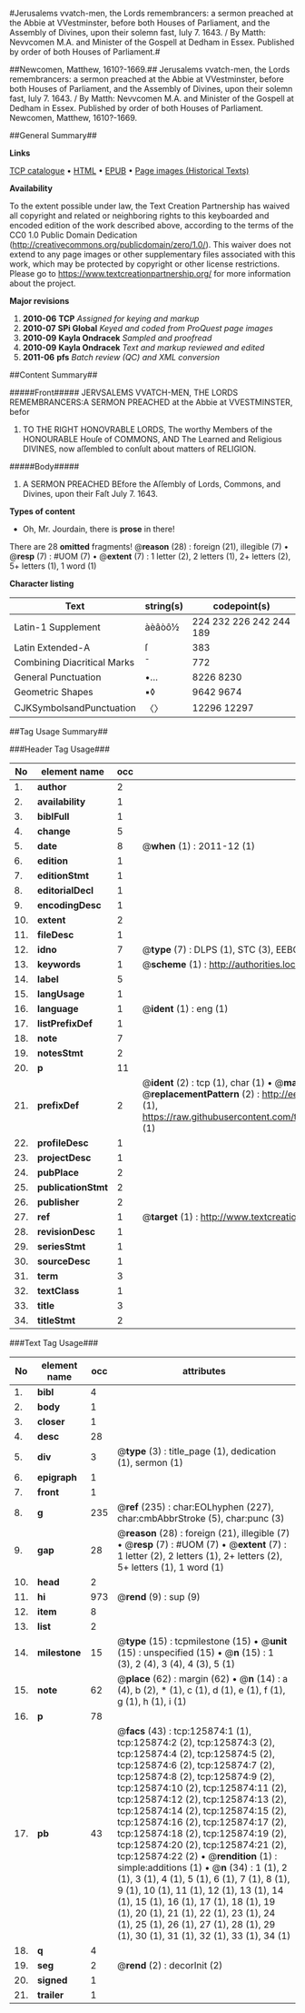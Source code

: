 #Jerusalems vvatch-men, the Lords remembrancers: a sermon preached at the Abbie at VVestminster, before both Houses of Parliament, and the Assembly of Divines, upon their solemn fast, Iuly 7. 1643. / By Matth: Nevvcomen M.A. and Minister of the Gospell at Dedham in Essex. Published by order of both Houses of Parliament.#

##Newcomen, Matthew, 1610?-1669.##
Jerusalems vvatch-men, the Lords remembrancers: a sermon preached at the Abbie at VVestminster, before both Houses of Parliament, and the Assembly of Divines, upon their solemn fast, Iuly 7. 1643. / By Matth: Nevvcomen M.A. and Minister of the Gospell at Dedham in Essex. Published by order of both Houses of Parliament.
Newcomen, Matthew, 1610?-1669.

##General Summary##

**Links**

[TCP catalogue](http://www.ota.ox.ac.uk/tcp/)  • 
[HTML](http://tei.it.ox.ac.uk/tcp/Texts-HTML/free/A90/A90064.html)  • 
[EPUB](http://tei.it.ox.ac.uk/tcp/Texts-EPUB/free/A90/A90064.epub) • 
[Page images (Historical Texts)](https://historicaltexts.jisc.ac.uk/eebo-99873404e)

**Availability**

To the extent possible under law, the Text Creation Partnership has waived all copyright and related or neighboring rights to this keyboarded and encoded edition of the work described above, according to the terms of the CC0 1.0 Public Domain Dedication (http://creativecommons.org/publicdomain/zero/1.0/). This waiver does not extend to any page images or other supplementary files associated with this work, which may be protected by copyright or other license restrictions. Please go to https://www.textcreationpartnership.org/ for more information about the project.

**Major revisions**

1. __2010-06__ __TCP__ *Assigned for keying and markup*
1. __2010-07__ __SPi Global__ *Keyed and coded from ProQuest page images*
1. __2010-09__ __Kayla Ondracek__ *Sampled and proofread*
1. __2010-09__ __Kayla Ondracek__ *Text and markup reviewed and edited*
1. __2011-06__ __pfs__ *Batch review (QC) and XML conversion*

##Content Summary##

#####Front#####
JERVSALEMS VVATCH-MEN, THE LORDS REMEMBRANCERS:A SERMON PREACHED at the Abbie at VVESTMINSTER, befor
1. TO THE RIGHT HONOVRABLE LORDS, The worthy Members of the HONOURABLE Houſe of COMMONS, AND The Learned and Religious DIVINES, now aſſembled to conſult about matters of RELIGION.

#####Body#####

1. A SERMON PREACHED BEfore the Aſſembly of Lords, Commons, and Divines, upon their Faſt July 7. 1643.

**Types of content**

  * Oh, Mr. Jourdain, there is **prose** in there!

There are 28 **omitted** fragments! 
 @__reason__ (28) : foreign (21), illegible (7)  •  @__resp__ (7) : #UOM (7)  •  @__extent__ (7) : 1 letter (2), 2 letters (1), 2+ letters (2), 5+ letters (1), 1 word (1)

**Character listing**


|Text|string(s)|codepoint(s)|
|---|---|---|
|Latin-1 Supplement|àèâòô½|224 232 226 242 244 189|
|Latin Extended-A|ſ|383|
|Combining             Diacritical Marks|̄|772|
|General Punctuation|•…|8226 8230|
|Geometric Shapes|▪◊|9642 9674|
|CJKSymbolsandPunctuation|〈〉|12296 12297|

##Tag Usage Summary##

###Header Tag Usage###

|No|element name|occ|attributes|
|---|---|---|---|
|1.|__author__|2||
|2.|__availability__|1||
|3.|__biblFull__|1||
|4.|__change__|5||
|5.|__date__|8| @__when__ (1) : 2011-12 (1)|
|6.|__edition__|1||
|7.|__editionStmt__|1||
|8.|__editorialDecl__|1||
|9.|__encodingDesc__|1||
|10.|__extent__|2||
|11.|__fileDesc__|1||
|12.|__idno__|7| @__type__ (7) : DLPS (1), STC (3), EEBO-CITATION (1), PROQUEST (1), VID (1)|
|13.|__keywords__|1| @__scheme__ (1) : http://authorities.loc.gov/ (1)|
|14.|__label__|5||
|15.|__langUsage__|1||
|16.|__language__|1| @__ident__ (1) : eng (1)|
|17.|__listPrefixDef__|1||
|18.|__note__|7||
|19.|__notesStmt__|2||
|20.|__p__|11||
|21.|__prefixDef__|2| @__ident__ (2) : tcp (1), char (1)  •  @__matchPattern__ (2) : ([0-9\-]+):([0-9IVX]+) (1), (.+) (1)  •  @__replacementPattern__ (2) : http://eebo.chadwyck.com/downloadtiff?vid=$1&page=$2 (1), https://raw.githubusercontent.com/textcreationpartnership/Texts/master/tcpchars.xml#$1 (1)|
|22.|__profileDesc__|1||
|23.|__projectDesc__|1||
|24.|__pubPlace__|2||
|25.|__publicationStmt__|2||
|26.|__publisher__|2||
|27.|__ref__|1| @__target__ (1) : http://www.textcreationpartnership.org/docs/. (1)|
|28.|__revisionDesc__|1||
|29.|__seriesStmt__|1||
|30.|__sourceDesc__|1||
|31.|__term__|3||
|32.|__textClass__|1||
|33.|__title__|3||
|34.|__titleStmt__|2||


###Text Tag Usage###

|No|element name|occ|attributes|
|---|---|---|---|
|1.|__bibl__|4||
|2.|__body__|1||
|3.|__closer__|1||
|4.|__desc__|28||
|5.|__div__|3| @__type__ (3) : title_page (1), dedication (1), sermon (1)|
|6.|__epigraph__|1||
|7.|__front__|1||
|8.|__g__|235| @__ref__ (235) : char:EOLhyphen (227), char:cmbAbbrStroke (5), char:punc (3)|
|9.|__gap__|28| @__reason__ (28) : foreign (21), illegible (7)  •  @__resp__ (7) : #UOM (7)  •  @__extent__ (7) : 1 letter (2), 2 letters (1), 2+ letters (2), 5+ letters (1), 1 word (1)|
|10.|__head__|2||
|11.|__hi__|973| @__rend__ (9) : sup (9)|
|12.|__item__|8||
|13.|__list__|2||
|14.|__milestone__|15| @__type__ (15) : tcpmilestone (15)  •  @__unit__ (15) : unspecified (15)  •  @__n__ (15) : 1 (3), 2 (4), 3 (4), 4 (3), 5 (1)|
|15.|__note__|62| @__place__ (62) : margin (62)  •  @__n__ (14) : a (4), b (2), * (1), c (1), d (1), e (1), f (1), g (1), h (1), i (1)|
|16.|__p__|78||
|17.|__pb__|43| @__facs__ (43) : tcp:125874:1 (1), tcp:125874:2 (2), tcp:125874:3 (2), tcp:125874:4 (2), tcp:125874:5 (2), tcp:125874:6 (2), tcp:125874:7 (2), tcp:125874:8 (2), tcp:125874:9 (2), tcp:125874:10 (2), tcp:125874:11 (2), tcp:125874:12 (2), tcp:125874:13 (2), tcp:125874:14 (2), tcp:125874:15 (2), tcp:125874:16 (2), tcp:125874:17 (2), tcp:125874:18 (2), tcp:125874:19 (2), tcp:125874:20 (2), tcp:125874:21 (2), tcp:125874:22 (2)  •  @__rendition__ (1) : simple:additions (1)  •  @__n__ (34) : 1 (1), 2 (1), 3 (1), 4 (1), 5 (1), 6 (1), 7 (1), 8 (1), 9 (1), 10 (1), 11 (1), 12 (1), 13 (1), 14 (1), 15 (1), 16 (1), 17 (1), 18 (1), 19 (1), 20 (1), 21 (1), 22 (1), 23 (1), 24 (1), 25 (1), 26 (1), 27 (1), 28 (1), 29 (1), 30 (1), 31 (1), 32 (1), 33 (1), 34 (1)|
|18.|__q__|4||
|19.|__seg__|2| @__rend__ (2) : decorInit (2)|
|20.|__signed__|1||
|21.|__trailer__|1||
